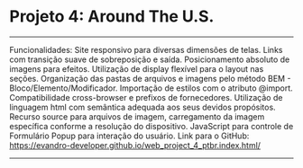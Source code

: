 # Projeto 4: Around The U.S.

---

Funcionalidades:
Site responsivo para diversas dimensões de telas.
Links com transição suave de sobreposição e saída.
Posicionamento absoluto de imagens para efeitos.
Utilização de display flexível para o layout nas seções.
Organização das pastas de arquivos e imagens pelo método BEM - Bloco/Elemento/Modificador.
Importação de estilos com o atributo @import.
Compatibilidade cross-browser e prefixos de fornecedores.
Utilização de linguagem html com semântica adequada aos seus devidos propósitos.
Recurso source para arquivos de imagem, carregamento da imagem específica conforme a resolução do dispositivo.
JavaScript para controle de Formulário Popup para interação do usuário.
Link para o GitHub: https://evandro-developer.github.io/web_project_4_ptbr.index.html/

---
